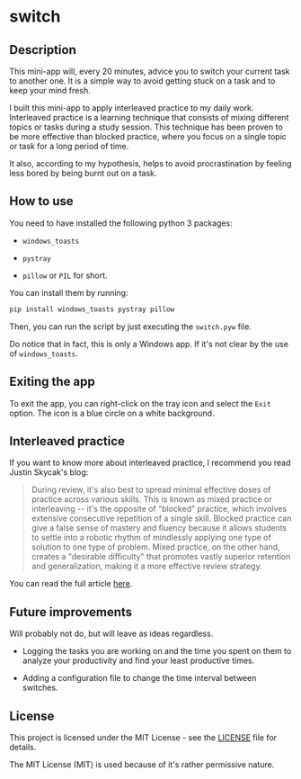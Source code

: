 # switch

## Description

This mini-app will, every 20 minutes, advice you to switch your current task to another one. It is a simple way to avoid getting stuck on a task and to keep your mind fresh.

I built this mini-app to apply interleaved practice to my daily work. Interleaved practice is a learning technique that consists of mixing different topics or tasks during a study session. This technique has been proven to be more effective than blocked practice, where you focus on a single topic or task for a long period of time.

It also, according to my hypothesis, helps to avoid procrastination by feeling less bored by being burnt out on a task.
## How to use

You need to have installed the following python 3 packages:

- `windows_toasts`

- `pystray`

- `pillow` or `PIL` for short.

You can install them by running:

```bash
pip install windows_toasts pystray pillow
```

Then, you can run the script by just executing the `switch.pyw` file.

Do notice that in fact, this is only a Windows app. If it's not clear by the use of `windows_toasts`.

## Exiting the app

To exit the app, you can right-click on the tray icon and select the `Exit` option. The icon is a blue circle on a white background.

## Interleaved practice

If you want to know more about interleaved practice, I recommend you read Justin Skycak's blog:

>During review, it's also best to spread minimal effective doses of practice across various skills. This is known as mixed practice or interleaving -- it's the opposite of "blocked" practice, which involves extensive consecutive repetition of a single skill. Blocked practice can give a false sense of mastery and fluency because it allows students to settle into a robotic rhythm of mindlessly applying one type of solution to one type of problem. Mixed practice, on the other hand, creates a "desirable difficulty" that promotes vastly superior retention and generalization, making it a more effective review strategy.

You can read the full article [here](https://www.justinmath.com/which-cognitive-psychology-findings-are-solid-that-can-be-used-to-help-students-learn-better).

## Future improvements

Will probably not do, but will leave as ideas regardless.

- Logging the tasks you are working on and the time you spent on them to analyze your productivity and find your least productive times.

- Adding a configuration file to change the time interval between switches.

## License

This project is licensed under the MIT License - see the [LICENSE](LICENSE) file for details.

The MIT License (MIT) is used because of it's rather permissive nature.